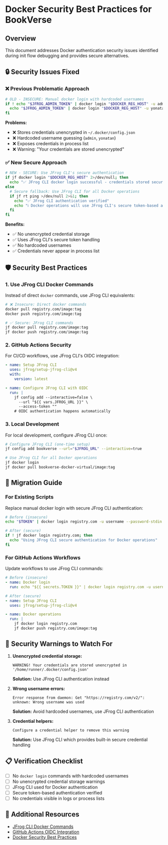 # Docker Security Best Practices for BookVerse

## Overview
This document addresses Docker authentication security issues identified during init flow debugging and provides secure alternatives.

## 🔒 Security Issues Fixed

### ❌ Previous Problematic Approach
```bash
# OLD - INSECURE: Manual docker login with hardcoded usernames
if ! echo "$JFROG_ADMIN_TOKEN" | docker login "$DOCKER_REG_HOST" -u admin --password-stdin; then
  echo "$JFROG_ADMIN_TOKEN" | docker login "$DOCKER_REG_HOST" -u yonatan --password-stdin
fi
```

**Problems:**
- ❌ Stores credentials unencrypted in `~/.docker/config.json`
- ❌ Hardcoded username guessing (`admin`, `yonatan`)
- ❌ Exposes credentials in process list
- ❌ Warning: "Your credentials are stored unencrypted"

### ✅ New Secure Approach
```bash
# NEW - SECURE: Use JFrog CLI's secure authentication
if jf docker login "$DOCKER_REG_HOST" 2>/dev/null; then
  echo "✅ JFrog CLI docker login successful - credentials stored securely"
else
  # Secure fallback: Use JFrog CLI for all Docker operations
  if jf rt ping >/dev/null 2>&1; then
    echo "✅ JFrog CLI authentication verified"
    echo "ℹ️ Docker operations will use JFrog CLI's secure token-based authentication"
  fi
fi
```

**Benefits:**
- ✅ No unencrypted credential storage
- ✅ Uses JFrog CLI's secure token handling
- ✅ No hardcoded usernames
- ✅ Credentials never appear in process list

## 🛡️ Security Best Practices

### 1. Use JFrog CLI Docker Commands
Instead of direct `docker` commands, use JFrog CLI equivalents:

```bash
# ❌ Insecure: Direct docker commands
docker pull registry.com/image:tag
docker push registry.com/image:tag

# ✅ Secure: JFrog CLI commands
jf docker pull registry.com/image:tag
jf docker push registry.com/image:tag
```

### 2. GitHub Actions Security
For CI/CD workflows, use JFrog CLI's OIDC integration:

```yaml
- name: Setup JFrog CLI
  uses: jfrog/setup-jfrog-cli@v4
  with:
    version: latest

- name: Configure JFrog CLI with OIDC
  run: |
    jf config add --interactive=false \
      --url "${{ vars.JFROG_URL }}" \
      --access-token ""
    # OIDC authentication happens automatically
```

### 3. Local Development
For local development, configure JFrog CLI once:

```bash
# Configure JFrog CLI (one-time setup)
jf config add bookverse --url="$JFROG_URL" --interactive=true

# Use JFrog CLI for all Docker operations
jf docker login
jf docker pull bookverse-docker-virtual/image:tag
```

## 🔧 Migration Guide

### For Existing Scripts
Replace manual docker login with secure JFrog CLI authentication:

```bash
# Before (insecure)
echo "$TOKEN" | docker login registry.com -u username --password-stdin

# After (secure)
if ! jf docker login registry.com; then
  echo "Using JFrog CLI secure authentication for Docker operations"
fi
```

### For GitHub Actions Workflows
Update workflows to use JFrog CLI commands:

```yaml
# Before (insecure)
- name: Docker login
  run: echo "${{ secrets.TOKEN }}" | docker login registry.com -u username --password-stdin

# After (secure)
- name: Setup JFrog CLI
  uses: jfrog/setup-jfrog-cli@v4

- name: Docker operations
  run: |
    jf docker login registry.com
    jf docker push registry.com/image:tag
```

## 🚨 Security Warnings to Watch For

1. **Unencrypted credential storage:**
   ```
   WARNING! Your credentials are stored unencrypted in '/home/runner/.docker/config.json'
   ```
   **Solution:** Use JFrog CLI authentication instead

2. **Wrong username errors:**
   ```
   Error response from daemon: Get "https://registry.com/v2/": unknown: Wrong username was used
   ```
   **Solution:** Avoid hardcoded usernames, use JFrog CLI authentication

3. **Credential helpers:**
   ```
   Configure a credential helper to remove this warning
   ```
   **Solution:** Use JFrog CLI which provides built-in secure credential handling

## 📋 Verification Checklist

- [ ] No `docker login` commands with hardcoded usernames
- [ ] No unencrypted credential storage warnings
- [ ] JFrog CLI used for Docker authentication
- [ ] Secure token-based authentication verified
- [ ] No credentials visible in logs or process lists

## 🔗 Additional Resources

- [JFrog CLI Docker Commands](https://docs.jfrog-applications.jfrog.io/jfrog-applications/jfrog-cli/cli-for-jfrog-artifactory/docker-commands)
- [GitHub Actions OIDC Integration](https://docs.jfrog-applications.jfrog.io/jfrog-applications/jfrog-cli/cli-for-jfrog-platform/openid-connect)
- [Docker Security Best Practices](https://docs.docker.com/engine/security/)
